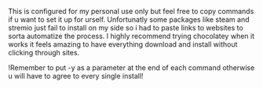 This is configured for my personal use only but feel free to copy commands if u want to set it up for urself.
Unfortunatly some packages like steam and stremio just fail to install on my side so i had to paste links to websites to sorta automatize the process.
I highly recommend trying chocolatey when it works it feels amazing to have everything download and install without clicking through sites.

!Remember to put -y as a parameter at the end of each command otherwise u will have to agree to every single install!
